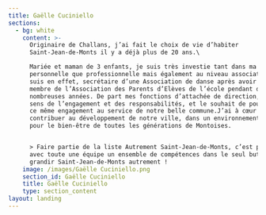 ```yaml
---
title: Gaëlle Cuciniello
sections:
  - bg: white
    content: >-
      Originaire de Challans, j’ai fait le choix de vie d’habiter
      Saint-Jean-de-Monts il y a déjà plus de 20 ans.\

      Mariée et maman de 3 enfants, je suis très investie tant dans ma vie
      personnelle que professionnelle mais également au niveau associatif. Je
      suis en effet, secrétaire d’une Association de danse après avoir été
      membre de l’Association des Parents d’Elèves de l’école pendant de
      nombreuses années. De part mes fonctions d’attachée de direction, j’ai le
      sens de l’engagement et des responsabilités, et le souhait de poursuivre
      ce même engagement au service de notre belle commune.J’ai à cœur de
      contribuer au développement de notre ville, dans un environnement durable
      pour le bien-être de toutes les générations de Montoises. 


      > Faire partie de la liste Autrement Saint-Jean-de-Monts, c’est partager
      avec toute une équipe un ensemble de compétences dans le seul but de faire
      grandir Saint-Jean-de-Monts autrement !
    image: /images/Gaëlle Cuciniello.png
    section_id: Gaëlle Cuciniello
    title: Gaëlle Cuciniello
    type: section_content
layout: landing
---
```


